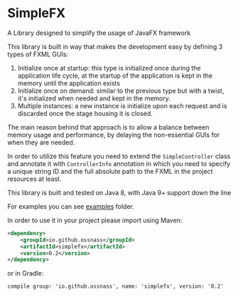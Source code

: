 # SimpleFX

A Library designed to simplify the usage of JavaFX framework

This library is built in way that makes the development easy by defining 3 types of FXML GUIs:

1.  Initialize once at startup: this type is initialized once during the application life cycle, at the startup of the application is kept in the memory until the application exists 
2.  Initialize once on demand: similar to the previous type but with a twist, it's initialized when needed and kept in the memory. 
3.  Multiple instances: a new instance is initialize upon each request and is discarded once the stage housing it is closed.

The main reason behind that approach is to allow a balance between memory usage and performance, by delaying the non-essential GUIs for when they are needed.

In order to utilize this feature you need to extend the `SimpleController` class and annotate it with `ControllerInfo` annotation in which you need to specify a unique string ID and the full absolute path to the FXML in the project resources at least.

This library is built and tested on Java 8, with Java 9+ support down the line

For examples you can see [examples](examples) folder.

In order to use it in your project please import using Maven:

```xml
<dependency>
    <groupId>io.github.ossnass</groupId>
    <artifactId>simplefx</artifactId>
    <version>0.2</version>
</dependency>
```

or in Gradle:

```
compile group: 'io.github.ossnass', name: 'simplefx', version: '0.2'
```
